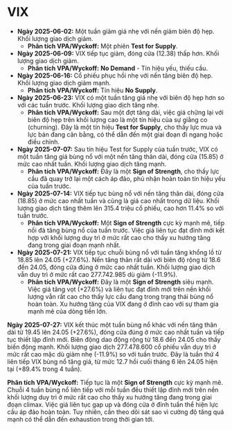 # VIX

- **Ngày 2025-06-02:** Một tuần giảm giá nhẹ với nến giảm biên độ hẹp. Khối lượng giao dịch giảm.
    - **Phân tích VPA/Wyckoff:** Một phiên **Test for Supply**.
- **Ngày 2025-06-09:** VIX tiếp tục giảm, đóng cửa (12.38) thấp hơn. Khối lượng giao dịch giảm.
    - **Phân tích VPA/Wyckoff:** **No Demand** - Tín hiệu yếu, thiếu cầu.
- **Ngày 2025-06-16:** Cổ phiếu phục hồi nhẹ với nến tăng biên độ hẹp. Khối lượng giao dịch giảm mạnh.
    - **Phân tích VPA/Wyckoff:** Tín hiệu **No Supply**.
- **Ngày 2025-06-23:** VIX có một tuần tăng giá nhẹ với biên độ hẹp hơn so với các tuần trước. Khối lượng giao dịch tăng nhẹ.
    - **Phân tích VPA/Wyckoff:** Sau một đợt tăng dài, việc giá chững lại với biên độ hẹp trên khối lượng cao là một tín hiệu của sự giằng co (churning). Đây là một tín hiệu **Test for Supply**, cho thấy lực mua và lực bán đang cân bằng, có thể dẫn đến một giai đoạn đi ngang hoặc điều chỉnh.
- **Ngày 2025-07-07:** Sau tín hiệu Test for Supply của tuần trước, VIX có một tuần tăng giá bùng nổ với một nến tăng thân dài, đóng cửa (15.85) ở mức cao nhất tuần. Khối lượng giao dịch tăng mạnh.
    - **Phân tích VPA/Wyckoff:** Đây là một **Sign of Strength**, cho thấy lực cầu đã quay trở lại một cách áp đảo, phủ nhận hoàn toàn tín hiệu yếu của tuần trước.
- **Ngày 2025-07-14:** VIX tiếp tục bùng nổ với nến tăng thân dài, đóng cửa (18.85) ở mức cao nhất tuần và cũng là giá cao nhất trong dữ liệu. Khối lượng giao dịch tăng thêm lên 315.4 triệu cổ phiếu, cao hơn 11.4% so với tuần trước.
    - **Phân tích VPA/Wyckoff:** Một **Sign of Strength** cực kỳ mạnh mẽ, tiếp nối đà tăng bùng nổ của tuần trước. Việc giá liên tục đạt đỉnh mới kết hợp với khối lượng duy trì ở mức rất cao cho thấy xu hướng tăng đang trong giai đoạn mạnh nhất.
- **Ngày 2025-07-21:** VIX tiếp tục chuỗi bùng nổ với tuần tăng khổng lồ từ 18.85 lên 24.05 (+27.6%). Nến tăng thân rất dài với biên độ rộng từ 18.6 đến 24.05, đóng cửa đúng ở mức cao nhất tuần. Khối lượng giao dịch vẫn duy trì ở mức rất cao 277.742.985 dù giảm (-11.9%).
    - **Phân tích VPA/Wyckoff:** Đây là một **Sign of Strength** siêu mạnh. Việc giá tăng vọt (+27.6%) và liên tục đạt đỉnh mới trên nền khối lượng vẫn rất cao cho thấy lực cầu đang trong trạng thái bùng nổ hoàn toàn. Xu hướng tăng của VIX đang ở đỉnh cao với sự tham gia mạnh mẽ của dòng tiền lớn.


**Ngày 2025-07-27:** VIX kết thúc một tuần bùng nổ khác với nến tăng thân dài từ 19.45 lên 24.05 (+27.6%), đóng cửa đúng ở mức cao nhất tuần và tiếp tục thiết lập đỉnh mới. Biên động dao động rộng từ 18.6 đến 24.05 cho thấy biến động mạnh. Khối lượng giao dịch 277.478.600 cổ phiếu vẫn duy trì ở mức rất cao mặc dù giảm nhẹ (-11.9%) so với tuần trước. Đây là tuần thứ 4 liên tiếp VIX bùng nổ tăng giá, từ mức 12.7 hồi cuối tháng 6 lên 24.05 hiện tại (+89.4% trong 4 tuần).

**Phân tích VPA/Wyckoff:** Tiếp tục là một **Sign of Strength** cực kỳ mạnh mẽ. Chuỗi 4 tuần bùng nổ liên tiếp với mỗi tuần đều thiết lập đỉnh mới trên nền khối lượng duy trì ở mức rất cao cho thấy xu hướng tăng đang trong giai đoạn climax. Việc giá liên tục gap up và đóng cửa ở đỉnh tuần thể hiện lực cầu áp đảo hoàn toàn. Tuy nhiên, cần theo dõi sát sao vì cường độ tăng quá mạnh có thể dẫn đến exhaustion trong thời gian tới.
